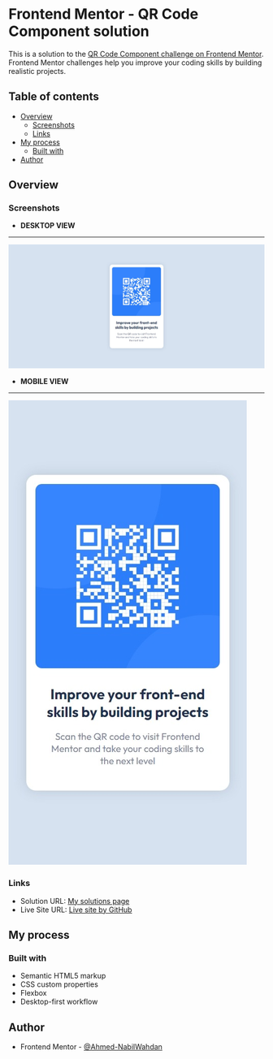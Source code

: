 # Frontend Mentor - QR Code Component solution

This is a solution to the [QR Code Component challenge on Frontend Mentor](https://www.frontendmentor.io/challenges/qr-code-component-iux_sIO_H). Frontend Mentor challenges help you improve your coding skills by building realistic projects. 

## Table of contents

- [Overview](#overview)
  - [Screenshots](#screenshots)
  - [Links](#links)
- [My process](#my-process)
  - [Built with](#built-with)
- [Author](#author)


## Overview

### Screenshots
- **DESKTOP VIEW**
---
![DESKTOP VIEW](./screenshots/desktop-view.jpeg)
- **MOBILE VIEW**
---
![MOBILE VIEW](./screenshots/mobile-view.jpeg)
### Links

- Solution URL: [My solutions page](https://www.frontendmentor.io/profile/Ahmed-NabilWahdan/solutions)
- Live Site URL: [Live site by GitHub](https://ahmed-nabilwahdan.github.io/QR-Code-Component/)

## My process

### Built with

- Semantic HTML5 markup
- CSS custom properties
- Flexbox
- Desktop-first workflow

## Author
- Frontend Mentor - [@Ahmed-NabilWahdan](https://www.frontendmentor.io/profile/Ahmed-NabilWahdan)
